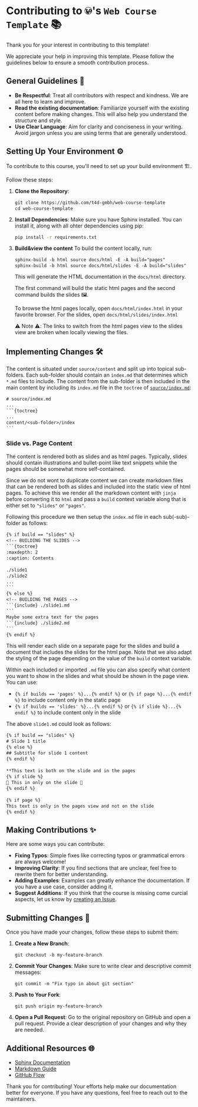 # Contributing to <img src="./source/_static/T4D_logo_bw.svg" alt="T4D GmbH" width="20" height="20">'s `Web Course Template` 📚

Thank you for your interest in contributing to this template!

We appreciate your help in improving this template.
Please follow the guidelines below to ensure a smooth contribution process.

## General Guidelines 📝

- **Be Respectful**: Treat all contributors with respect and kindness.
  We are all here to learn and improve.
- **Read the existing documentation**: Familiarize yourself with the existing content before making changes.
  This will also help you understand the structure and style.
- **Use Clear Language**: Aim for clarity and conciseness in your writing.
  Avoid jargon unless you are using terms that are generally understood.

## Setting Up Your Environment ⚙️

To contribute to this course, you'll need to set up your build environment 🏗️.

Follow these steps:

1. **Clone the Repository**:
    ```
    git clone https://github.com/t4d-gmbh/web-course-template
    cd web-course-template
    ```

2. **Install Dependencies**:
   Make sure you have Sphinx installed.
   You can install it, along with all ohter dependencies using pip:
   ```bash
   pip install -r requirements.txt
   ```

3. **Build&view the content**
   To build the content locally, run:
   ```
   sphinx-build -b html source docs/html -E -A build="pages"
   sphinx-build -b html source docs/html/slides -E -A build="slides"
   ```
   This will generate the HTML documentation in the `docs/html` directory.

   The first command will build the static html pages and the second command builds the slides 🖼️.
   
   To browse the html pages locally, open `docs/html/index.html` in your favorite browser.
   For the slides, open `docs/html/slides/index.html`

   ⚠️ Note ⚠️: The links to switch from the html pages view to the slides view are broken when locally
   viewing the files.

## Implementing Changes 🛠️

The content is situated under `source/content` and split up into topical sub-folders.
Each sub-folder should contain an `index.md` that determines which `*.md` files to include.
The content from the sub-folder is then included in the main content by including its `index.md`
file in the `toctree` of [`source/index.md`](./source/index.md):

    # source/index.md
    ...
    ```{toctree}
    ...
    content/<sub-folder>/index
    ```

### Slide vs. Page Content

The content is rendered both as slides and as html pages.
Typically, slides should contain illustrations and bullet-point like text snippets while the 
pages should be somewhat more self-contained.

Since we do not wont to duplicate content we can create markdown files that can be rendered both
as slides and included into the static view of html pages.
To achieve this we render all the markdown content with `jinja` before converting it to `html` and
pass a `build` context variable along that is either set to `"slides"` or `"pages"`.

Following this procedure we then setup the `index.md` file in each sub(-sub)-folder as follows:


    {% if build == "slides" %}
    <!-- BUILDING THE SLIDES -->
    ```{toctree}
    :maxdepth: 2
    :caption: Contents
    
    ./slide1
    ./slide2
    ...
    ```
    {% else %}
    <!-- BUILDING THE PAGES -->
    ```{include} ./slide1.md
    ```
    Maybe some extra text for the pages
    ```{include} ./slide2.md
    ```
    {% endif %}

This will render each slide on a separate page for the slides and build a document
that includes the slides for the html page.
Note that we also adapt the styling of the page depending on the value of the `build`
context variable.

Within each included or imported `.md` file you can also specify what content you want
to show in the slides and what should be shown in the page view.
You can use:

- `{% if builds == 'pages' %}...{% endif %}` or `{% if page %}...{% endif %}` to include
  content only in the static page
- `{% if builds == 'slides' %}...{% endif %}` or `{% if slide %}...{% endif %}` to include
  content only in the slide

The above `slide1.md` could look as follows:

    {% if build == "slides" %}
    # Slide 1 title
    {% else %}
    ## Subtitle for slide 1 content
    {% endif %}

    **This text is both on the slide and in the pages
    {% if slide %}
    🤪 This in only on the slide 🤪
    {% endif %}

    {% if page %}
    This text is only in the pages view and not on the slide
    {% endif %}


## Making Contributions ✨

Here are some ways you can contribute:

- **Fixing Typos**: Simple fixes like correcting typos or grammatical errors are always welcome!
- **Improving Clarity**: If you find sections that are unclear, feel free to rewrite them for better understanding.
- **Adding Examples**: Examples can greatly enhance the documentation. If you have a use case, consider adding it.
- **Suggest Additions**: If you think that the course is missing come curcial aspects, let us know by [creating an Issue](https://github.com/t4d-gmbh/working-with-git/issues/new).

## Submitting Changes 🚀

Once you have made your changes, follow these steps to submit them:

1. **Create a New Branch**:
    ```
    git checkout -b my-feature-branch
    ```

2. **Commit Your Changes**:
   Make sure to write clear and descriptive commit messages:
    ```
    git commit -m "Fix typo in about git section"
    ```

3. **Push to Your Fork**:
    ```
    git push origin my-feature-branch
    ```

4. **Open a Pull Request**:
   Go to the original repository on GitHub and open a pull request.
   Provide a clear description of your changes and why they are needed.

## Additional Resources 🌐

- [Sphinx Documentation](https://www.sphinx-doc.org/en/master/)
- [Markdown Guide](https://www.markdownguide.org/)
- [GitHub Flow](https://guides.github.com/introduction/flow/)

Thank you for contributing!
Your efforts help make our documentation better for everyone. If you have any questions, feel free to reach out to the maintainers.

